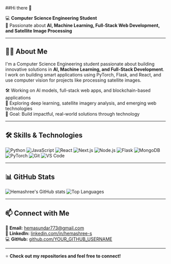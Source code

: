 ##Hi there 👋

💻 **Computer Science Engineering Student**  
🚀 Passionate about **AI, Machine Learning, Full-Stack Web Development, and Satellite Image Processing**  
 
---

## 👩‍💻 About Me
I'm a Computer Science Engineering student passionate about building innovative solutions in **AI, Machine Learning, and Full-Stack Development**.  
I work on building smart applications using PyTorch, Flask, and React, and use computer vision for projects like processing satellite images.  

🛠️ Working on AI models, full-stack web apps, and blockchain-based applications  
🌱 Exploring deep learning, satellite imagery analysis, and emerging web technologies  
🎯 Goal: Build impactful, real-world solutions through technology  

---
## 🛠️ Skills & Technologies
![Python](https://img.shields.io/badge/Python-3776AB?style=for-the-badge&logo=python&logoColor=white)
![JavaScript](https://img.shields.io/badge/JavaScript-F7DF1E?style=for-the-badge&logo=javascript&logoColor=black)
![React](https://img.shields.io/badge/React-61DAFB?style=for-the-badge&logo=react&logoColor=black)
![Next.js](https://img.shields.io/badge/Next.js-000000?style=for-the-badge&logo=nextdotjs&logoColor=white)
![Node.js](https://img.shields.io/badge/Node.js-339933?style=for-the-badge&logo=nodedotjs&logoColor=white)
![Flask](https://img.shields.io/badge/Flask-000000?style=for-the-badge&logo=flask&logoColor=white)
![MongoDB](https://img.shields.io/badge/MongoDB-47A248?style=for-the-badge&logo=mongodb&logoColor=white)
![PyTorch](https://img.shields.io/badge/PyTorch-EE4C2C?style=for-the-badge&logo=pytorch&logoColor=white)
![Git](https://img.shields.io/badge/Git-F05032?style=for-the-badge&logo=git&logoColor=white)
![VS Code](https://img.shields.io/badge/VS_Code-007ACC?style=for-the-badge&logo=visualstudiocode&logoColor=white)

---

## 📊 GitHub Stats
![Hemashree's GitHub stats](https://github-readme-stats.vercel.app/api?username=YOUR_GITHUB_USERNAME&show_icons=true&theme=radical)
![Top Languages](https://github-readme-stats.vercel.app/api/top-langs/?username=YOUR_GITHUB_USERNAME&layout=compact&theme=radical)

---

## 📫 Connect with Me
📧 **Email:** [hemasundar773@gmail.com](mailto:hemasundar773@gmail.com)  
🔗 **LinkedIn:** [linkedin.com/in/hemashree-s](https://www.linkedin.com/in/hemashree-s-7153b12b9/)  
💻 **GitHub:** [github.com/YOUR_GITHUB_USERNAME](https://github.com/YOUR_GITHUB_USERNAME)  

---
⭐ **Check out my repositories and feel free to connect!**
